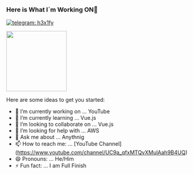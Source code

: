 ### Here is What I`m Working ON👋

<a href="https://t.me/RpcSecurity" rel="nofollow"><img src="https://camo.githubusercontent.com/6552baf2642c429d30a9d096570c2fe7ffd5873116f81dffe8a8da9763e5152f/68747470733a2f2f696d672e736869656c64732e696f2f7374617469632f76313f6c6162656c3d54656c656772616d266d6573736167653d25323026636f6c6f723d324341354530266c6162656c436f6c6f723d324341354530266c6f676f436f6c6f723d464646267374796c653d666f722d7468652d6261646765266c6f676f3d74656c656772616d" alt="telegram: h3x1fy" data-canonical-src="https://img.shields.io/static/v1?label=Telegram&amp;message=%20&amp;color=2CA5E0&amp;labelColor=2CA5E0&amp;logoColor=FFF&amp;style=for-the-badge&amp;logo=telegram" style="max-width:100%;"></a>

<img height="160" src="https://camo.githubusercontent.com/49113bb9309cc6fbe4f5a108ff95511081551f40e2ce4a745db1aa11cb96d7bd/68747470733a2f2f6769746875622d726561646d652d73746174732e76657263656c2e6170702f6170693f757365726e616d653d68617a7a6565652673686f775f69636f6e733d74727565267468656d653d7261646963616c" data-canonical-src="https://github-readme-stats.vercel.app/api?username=RpcSecurity&amp;show_icons=true&amp;theme=radical" style="max-width:100%;">

Here are some ideas to get you started:

- 🔭 I’m currently working on ... YouTube
- 🌱 I’m currently learning ... Vue.js
- 👯 I’m looking to collaborate on ... Vue.js
- 🤔 I’m looking for help with ... AWS
- 💬 Ask me about ... Anythnig 
- 📫 How to reach me: ... [YouTube Channel] (https://www.youtube.com/channel/UC9a_qfxMTQvXMulAah9B4UQ)
- 😄 Pronouns: ... He/Him
- ⚡ Fun fact: ... I am Full Finish

